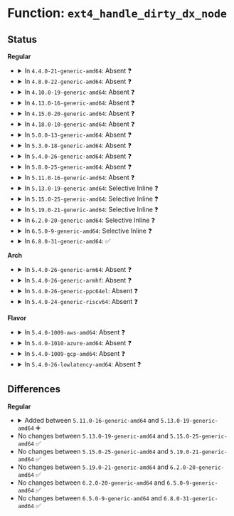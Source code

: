 # Function: <code>ext4_handle_dirty_dx_node</code>

## Status
<b>Regular</b>
<ul>
<li>
<details>
<summary>In <code>4.4.0-21-generic-amd64</code>: Absent ❓</summary>

```json
{
  "name": "ext4_handle_dirty_dx_node",
  "collision_type": "Unique Static",
  "inline_type": "Full",
  "funcs": [
    {
      "addr": 18446744071581609643,
      "name": "ext4_handle_dirty_dx_node",
      "external": false,
      "loc": "fs/ext4/namei.c:492",
      "file": "fs/ext4/namei.c",
      "inline": "declared, inlined",
      "caller_inline": [
        "fs/ext4/namei.c:ext4_rename_dir_finish",
        "fs/ext4/namei.c:do_split"
      ],
      "caller_func": []
    }
  ],
  "symbols": []
}
```
</details>
</li>
<li>
<details>
<summary>In <code>4.8.0-22-generic-amd64</code>: Absent ❓</summary>

```json
{
  "name": "ext4_handle_dirty_dx_node",
  "collision_type": "Unique Static",
  "inline_type": "Full",
  "funcs": [
    {
      "addr": 18446744071581801965,
      "name": "ext4_handle_dirty_dx_node",
      "external": false,
      "loc": "fs/ext4/namei.c:491",
      "file": "fs/ext4/namei.c",
      "inline": "declared, inlined",
      "caller_inline": [
        "fs/ext4/namei.c:ext4_rename_dir_finish",
        "fs/ext4/namei.c:ext4_dx_add_entry",
        "fs/ext4/namei.c:ext4_dx_add_entry",
        "fs/ext4/namei.c:make_indexed_dir",
        "fs/ext4/namei.c:do_split"
      ],
      "caller_func": []
    }
  ],
  "symbols": []
}
```
</details>
</li>
<li>
<details>
<summary>In <code>4.10.0-19-generic-amd64</code>: Absent ❓</summary>

```json
{
  "name": "ext4_handle_dirty_dx_node",
  "collision_type": "Unique Static",
  "inline_type": "Full",
  "funcs": [
    {
      "addr": 18446744071581891405,
      "name": "ext4_handle_dirty_dx_node",
      "external": false,
      "loc": "fs/ext4/namei.c:491",
      "file": "fs/ext4/namei.c",
      "inline": "declared, inlined",
      "caller_inline": [
        "fs/ext4/namei.c:ext4_rename_dir_finish",
        "fs/ext4/namei.c:ext4_dx_add_entry",
        "fs/ext4/namei.c:ext4_dx_add_entry",
        "fs/ext4/namei.c:make_indexed_dir",
        "fs/ext4/namei.c:do_split"
      ],
      "caller_func": []
    }
  ],
  "symbols": []
}
```
</details>
</li>
<li>
<details>
<summary>In <code>4.13.0-16-generic-amd64</code>: Absent ❓</summary>

```json
{
  "name": "ext4_handle_dirty_dx_node",
  "collision_type": "Unique Static",
  "inline_type": "Full",
  "funcs": [
    {
      "addr": 18446744071582086227,
      "name": "ext4_handle_dirty_dx_node",
      "external": false,
      "loc": "fs/ext4/namei.c:491",
      "file": "fs/ext4/namei.c",
      "inline": "declared, inlined",
      "caller_inline": [
        "fs/ext4/namei.c:ext4_rename_dir_finish",
        "fs/ext4/namei.c:ext4_dx_add_entry",
        "fs/ext4/namei.c:ext4_dx_add_entry",
        "fs/ext4/namei.c:ext4_dx_add_entry",
        "fs/ext4/namei.c:ext4_dx_add_entry",
        "fs/ext4/namei.c:ext4_dx_add_entry",
        "fs/ext4/namei.c:make_indexed_dir",
        "fs/ext4/namei.c:do_split"
      ],
      "caller_func": []
    }
  ],
  "symbols": []
}
```
</details>
</li>
<li>
<details>
<summary>In <code>4.15.0-20-generic-amd64</code>: Absent ❓</summary>

```json
{
  "name": "ext4_handle_dirty_dx_node",
  "collision_type": "Unique Static",
  "inline_type": "Full",
  "funcs": [
    {
      "addr": 18446744071582235843,
      "name": "ext4_handle_dirty_dx_node",
      "external": false,
      "loc": "fs/ext4/namei.c:492",
      "file": "fs/ext4/namei.c",
      "inline": "declared, inlined",
      "caller_inline": [
        "fs/ext4/namei.c:ext4_rename_dir_finish",
        "fs/ext4/namei.c:ext4_dx_add_entry",
        "fs/ext4/namei.c:ext4_dx_add_entry",
        "fs/ext4/namei.c:ext4_dx_add_entry",
        "fs/ext4/namei.c:ext4_dx_add_entry",
        "fs/ext4/namei.c:ext4_dx_add_entry",
        "fs/ext4/namei.c:make_indexed_dir",
        "fs/ext4/namei.c:do_split"
      ],
      "caller_func": []
    }
  ],
  "symbols": []
}
```
</details>
</li>
<li>
<details>
<summary>In <code>4.18.0-10-generic-amd64</code>: Absent ❓</summary>

```json
{
  "name": "ext4_handle_dirty_dx_node",
  "collision_type": "Unique Static",
  "inline_type": "Full",
  "funcs": [
    {
      "addr": 18446744071582426075,
      "name": "ext4_handle_dirty_dx_node",
      "external": false,
      "loc": "fs/ext4/namei.c:493",
      "file": "fs/ext4/namei.c",
      "inline": "declared, inlined",
      "caller_inline": [
        "fs/ext4/namei.c:ext4_rename_dir_finish",
        "fs/ext4/namei.c:ext4_dx_add_entry",
        "fs/ext4/namei.c:ext4_dx_add_entry",
        "fs/ext4/namei.c:ext4_dx_add_entry",
        "fs/ext4/namei.c:ext4_dx_add_entry",
        "fs/ext4/namei.c:ext4_dx_add_entry",
        "fs/ext4/namei.c:make_indexed_dir",
        "fs/ext4/namei.c:do_split"
      ],
      "caller_func": []
    }
  ],
  "symbols": []
}
```
</details>
</li>
<li>
<details>
<summary>In <code>5.0.0-13-generic-amd64</code>: Absent ❓</summary>

```json
{
  "name": "ext4_handle_dirty_dx_node",
  "collision_type": "Unique Static",
  "inline_type": "Full",
  "funcs": [
    {
      "addr": 18446744071582525595,
      "name": "ext4_handle_dirty_dx_node",
      "external": false,
      "loc": "fs/ext4/namei.c:494",
      "file": "fs/ext4/namei.c",
      "inline": "declared, inlined",
      "caller_inline": [
        "fs/ext4/namei.c:ext4_rename_dir_finish",
        "fs/ext4/namei.c:ext4_dx_add_entry",
        "fs/ext4/namei.c:ext4_dx_add_entry",
        "fs/ext4/namei.c:ext4_dx_add_entry",
        "fs/ext4/namei.c:ext4_dx_add_entry",
        "fs/ext4/namei.c:ext4_dx_add_entry",
        "fs/ext4/namei.c:make_indexed_dir",
        "fs/ext4/namei.c:do_split"
      ],
      "caller_func": []
    }
  ],
  "symbols": []
}
```
</details>
</li>
<li>
<details>
<summary>In <code>5.3.0-18-generic-amd64</code>: Absent ❓</summary>

```json
{
  "name": "ext4_handle_dirty_dx_node",
  "collision_type": "Unique Static",
  "inline_type": "Full",
  "funcs": [
    {
      "addr": 18446744071582694100,
      "name": "ext4_handle_dirty_dx_node",
      "external": false,
      "loc": "fs/ext4/namei.c:509",
      "file": "fs/ext4/namei.c",
      "inline": "declared, inlined",
      "caller_inline": [
        "fs/ext4/namei.c:ext4_rename_dir_finish",
        "fs/ext4/namei.c:ext4_dx_add_entry",
        "fs/ext4/namei.c:ext4_dx_add_entry",
        "fs/ext4/namei.c:ext4_dx_add_entry",
        "fs/ext4/namei.c:ext4_dx_add_entry",
        "fs/ext4/namei.c:ext4_dx_add_entry",
        "fs/ext4/namei.c:make_indexed_dir",
        "fs/ext4/namei.c:do_split"
      ],
      "caller_func": []
    }
  ],
  "symbols": []
}
```
</details>
</li>
<li>
<details>
<summary>In <code>5.4.0-26-generic-amd64</code>: Absent ❓</summary>

```json
{
  "name": "ext4_handle_dirty_dx_node",
  "collision_type": "Unique Static",
  "inline_type": "Full",
  "funcs": [
    {
      "addr": 18446744071582796292,
      "name": "ext4_handle_dirty_dx_node",
      "external": false,
      "loc": "fs/ext4/namei.c:509",
      "file": "fs/ext4/namei.c",
      "inline": "declared, inlined",
      "caller_inline": [
        "fs/ext4/namei.c:ext4_rename_dir_finish",
        "fs/ext4/namei.c:ext4_dx_add_entry",
        "fs/ext4/namei.c:ext4_dx_add_entry",
        "fs/ext4/namei.c:ext4_dx_add_entry",
        "fs/ext4/namei.c:ext4_dx_add_entry",
        "fs/ext4/namei.c:ext4_dx_add_entry",
        "fs/ext4/namei.c:make_indexed_dir",
        "fs/ext4/namei.c:do_split"
      ],
      "caller_func": []
    }
  ],
  "symbols": []
}
```
</details>
</li>
<li>
<details>
<summary>In <code>5.8.0-25-generic-amd64</code>: Absent ❓</summary>

```json
{
  "name": "ext4_handle_dirty_dx_node",
  "collision_type": "Unique Static",
  "inline_type": "Full",
  "funcs": [
    {
      "addr": 18446744071583109374,
      "name": "ext4_handle_dirty_dx_node",
      "external": false,
      "loc": "fs/ext4/namei.c:516",
      "file": "fs/ext4/namei.c",
      "inline": "declared, inlined",
      "caller_inline": [
        "fs/ext4/namei.c:ext4_rename_dir_finish",
        "fs/ext4/namei.c:ext4_dx_add_entry",
        "fs/ext4/namei.c:ext4_dx_add_entry",
        "fs/ext4/namei.c:ext4_dx_add_entry",
        "fs/ext4/namei.c:ext4_dx_add_entry",
        "fs/ext4/namei.c:ext4_dx_add_entry",
        "fs/ext4/namei.c:make_indexed_dir",
        "fs/ext4/namei.c:do_split"
      ],
      "caller_func": []
    }
  ],
  "symbols": []
}
```
</details>
</li>
<li>
<details>
<summary>In <code>5.11.0-16-generic-amd64</code>: Absent ❓</summary>

```json
{
  "name": "ext4_handle_dirty_dx_node",
  "collision_type": "Unique Static",
  "inline_type": "Full",
  "funcs": [
    {
      "addr": 18446744071583189838,
      "name": "ext4_handle_dirty_dx_node",
      "external": false,
      "loc": "fs/ext4/namei.c:512",
      "file": "fs/ext4/namei.c",
      "inline": "declared, inlined",
      "caller_inline": [
        "fs/ext4/namei.c:ext4_rename_dir_finish",
        "fs/ext4/namei.c:ext4_dx_add_entry",
        "fs/ext4/namei.c:ext4_dx_add_entry",
        "fs/ext4/namei.c:ext4_dx_add_entry",
        "fs/ext4/namei.c:ext4_dx_add_entry",
        "fs/ext4/namei.c:ext4_dx_add_entry",
        "fs/ext4/namei.c:make_indexed_dir",
        "fs/ext4/namei.c:do_split"
      ],
      "caller_func": []
    }
  ],
  "symbols": []
}
```
</details>
</li>
<li>
<details>
<summary>In <code>5.13.0-19-generic-amd64</code>: Selective Inline ❓</summary>

```c
int ext4_handle_dirty_dx_node(handle_t * handle, struct inode * inode, struct buffer_head * bh)
```

```json
{
  "name": "ext4_handle_dirty_dx_node",
  "collision_type": "Unique Static",
  "inline_type": "Selective",
  "funcs": [
    {
      "addr": 18446744071583217472,
      "name": "ext4_handle_dirty_dx_node",
      "external": false,
      "loc": "fs/ext4/namei.c:514",
      "file": "fs/ext4/namei.c",
      "inline": "declared, inlined",
      "caller_inline": [
        "fs/ext4/namei.c:ext4_rename_dir_finish",
        "fs/ext4/namei.c:make_indexed_dir"
      ],
      "caller_func": [
        "fs/ext4/namei.c:ext4_dx_add_entry",
        "fs/ext4/namei.c:ext4_dx_add_entry",
        "fs/ext4/namei.c:ext4_dx_add_entry",
        "fs/ext4/namei.c:ext4_dx_add_entry",
        "fs/ext4/namei.c:ext4_dx_add_entry",
        "fs/ext4/namei.c:do_split"
      ]
    }
  ],
  "symbols": [
    {
      "addr": 18446744071583210624,
      "name": "ext4_handle_dirty_dx_node",
      "section": ".text",
      "bind": "STB_LOCAL",
      "size": 316
    }
  ]
}
```
</details>
</li>
<li>
<details>
<summary>In <code>5.15.0-25-generic-amd64</code>: Selective Inline ❓</summary>

```c
int ext4_handle_dirty_dx_node(handle_t * handle, struct inode * inode, struct buffer_head * bh)
```

```json
{
  "name": "ext4_handle_dirty_dx_node",
  "collision_type": "Unique Static",
  "inline_type": "Selective",
  "funcs": [
    {
      "addr": 18446744071583571947,
      "name": "ext4_handle_dirty_dx_node",
      "external": false,
      "loc": "fs/ext4/namei.c:515",
      "file": "fs/ext4/namei.c",
      "inline": "declared, inlined",
      "caller_inline": [
        "fs/ext4/namei.c:make_indexed_dir"
      ],
      "caller_func": [
        "fs/ext4/namei.c:ext4_rename_dir_finish",
        "fs/ext4/namei.c:ext4_dx_add_entry",
        "fs/ext4/namei.c:ext4_dx_add_entry",
        "fs/ext4/namei.c:ext4_dx_add_entry",
        "fs/ext4/namei.c:ext4_dx_add_entry",
        "fs/ext4/namei.c:ext4_dx_add_entry",
        "fs/ext4/namei.c:do_split"
      ]
    }
  ],
  "symbols": [
    {
      "addr": 18446744071583554640,
      "name": "ext4_handle_dirty_dx_node",
      "section": ".text",
      "bind": "STB_LOCAL",
      "size": 316
    }
  ]
}
```
</details>
</li>
<li>
<details>
<summary>In <code>5.19.0-21-generic-amd64</code>: Selective Inline ❓</summary>

```c
int ext4_handle_dirty_dx_node(handle_t * handle, struct inode * inode, struct buffer_head * bh)
```

```json
{
  "name": "ext4_handle_dirty_dx_node",
  "collision_type": "Unique Static",
  "inline_type": "Selective",
  "funcs": [
    {
      "addr": 18446744071584097928,
      "name": "ext4_handle_dirty_dx_node",
      "external": false,
      "loc": "fs/ext4/namei.c:538",
      "file": "fs/ext4/namei.c",
      "inline": "declared, inlined",
      "caller_inline": [
        "fs/ext4/namei.c:ext4_rename_dir_finish",
        "fs/ext4/namei.c:make_indexed_dir"
      ],
      "caller_func": [
        "fs/ext4/namei.c:ext4_dx_add_entry",
        "fs/ext4/namei.c:ext4_dx_add_entry",
        "fs/ext4/namei.c:ext4_dx_add_entry",
        "fs/ext4/namei.c:ext4_dx_add_entry",
        "fs/ext4/namei.c:ext4_dx_add_entry",
        "fs/ext4/namei.c:do_split"
      ]
    }
  ],
  "symbols": [
    {
      "addr": 18446744071584090096,
      "name": "ext4_handle_dirty_dx_node",
      "section": ".text",
      "bind": "STB_LOCAL",
      "size": 341
    }
  ]
}
```
</details>
</li>
<li>
<details>
<summary>In <code>6.2.0-20-generic-amd64</code>: Selective Inline ❓</summary>

```c
int ext4_handle_dirty_dx_node(handle_t * handle, struct inode * inode, struct buffer_head * bh)
```

```json
{
  "name": "ext4_handle_dirty_dx_node",
  "collision_type": "Unique Static",
  "inline_type": "Selective",
  "funcs": [
    {
      "addr": 18446744071584731512,
      "name": "ext4_handle_dirty_dx_node",
      "external": false,
      "loc": "fs/ext4/namei.c:543",
      "file": "fs/ext4/namei.c",
      "inline": "declared, inlined",
      "caller_inline": [
        "fs/ext4/namei.c:ext4_rename_dir_finish"
      ],
      "caller_func": [
        "fs/ext4/namei.c:ext4_dx_add_entry",
        "fs/ext4/namei.c:ext4_dx_add_entry",
        "fs/ext4/namei.c:ext4_dx_add_entry",
        "fs/ext4/namei.c:ext4_dx_add_entry",
        "fs/ext4/namei.c:ext4_dx_add_entry",
        "fs/ext4/namei.c:make_indexed_dir",
        "fs/ext4/namei.c:do_split"
      ]
    }
  ],
  "symbols": [
    {
      "addr": 18446744071584723696,
      "name": "ext4_handle_dirty_dx_node",
      "section": ".text",
      "bind": "STB_LOCAL",
      "size": 341
    }
  ]
}
```
</details>
</li>
<li>
<details>
<summary>In <code>6.5.0-9-generic-amd64</code>: Selective Inline ❓</summary>

```c
int ext4_handle_dirty_dx_node(handle_t * handle, struct inode * inode, struct buffer_head * bh)
```

```json
{
  "name": "ext4_handle_dirty_dx_node",
  "collision_type": "Unique Static",
  "inline_type": "Selective",
  "funcs": [
    {
      "addr": 18446744071584954824,
      "name": "ext4_handle_dirty_dx_node",
      "external": false,
      "loc": "fs/ext4/namei.c:543",
      "file": "fs/ext4/namei.c",
      "inline": "declared, inlined",
      "caller_inline": [
        "fs/ext4/namei.c:ext4_rename_dir_finish"
      ],
      "caller_func": [
        "fs/ext4/namei.c:ext4_dx_add_entry",
        "fs/ext4/namei.c:ext4_dx_add_entry",
        "fs/ext4/namei.c:ext4_dx_add_entry",
        "fs/ext4/namei.c:ext4_dx_add_entry",
        "fs/ext4/namei.c:ext4_dx_add_entry",
        "fs/ext4/namei.c:make_indexed_dir",
        "fs/ext4/namei.c:do_split"
      ]
    }
  ],
  "symbols": [
    {
      "addr": 18446744071584947056,
      "name": "ext4_handle_dirty_dx_node",
      "section": ".text",
      "bind": "STB_LOCAL",
      "size": 341
    }
  ]
}
```
</details>
</li>
<li>
<details>
<summary>In <code>6.8.0-31-generic-amd64</code>: ✅</summary>

```c
int ext4_handle_dirty_dx_node(handle_t * handle, struct inode * inode, struct buffer_head * bh)
```

```json
{
  "name": "ext4_handle_dirty_dx_node",
  "collision_type": "Unique Static",
  "inline_type": "No",
  "funcs": [
    {
      "addr": 18446744071585178384,
      "name": "ext4_handle_dirty_dx_node",
      "external": false,
      "loc": "fs/ext4/namei.c:545",
      "file": "fs/ext4/namei.c",
      "inline": "seen, unknown",
      "caller_inline": [],
      "caller_func": [
        "fs/ext4/namei.c:ext4_rename_dir_finish",
        "fs/ext4/namei.c:ext4_dx_add_entry",
        "fs/ext4/namei.c:ext4_dx_add_entry",
        "fs/ext4/namei.c:ext4_dx_add_entry",
        "fs/ext4/namei.c:ext4_dx_add_entry",
        "fs/ext4/namei.c:ext4_dx_add_entry",
        "fs/ext4/namei.c:make_indexed_dir",
        "fs/ext4/namei.c:do_split"
      ]
    }
  ],
  "symbols": [
    {
      "addr": 18446744071585178384,
      "name": "ext4_handle_dirty_dx_node",
      "section": ".text",
      "bind": "STB_LOCAL",
      "size": 334
    }
  ]
}
```
</details>
</li>
</ul>
<b>Arch</b>
<ul>
<li>
<details>
<summary>In <code>5.4.0-26-generic-arm64</code>: Absent ❓</summary>

```json
{
  "name": "ext4_handle_dirty_dx_node",
  "collision_type": "Unique Static",
  "inline_type": "Full",
  "funcs": [
    {
      "addr": 18446603336494466464,
      "name": "ext4_handle_dirty_dx_node",
      "external": false,
      "loc": "fs/ext4/namei.c:509",
      "file": "fs/ext4/namei.c",
      "inline": "declared, inlined",
      "caller_inline": [
        "fs/ext4/namei.c:ext4_rename_dir_finish",
        "fs/ext4/namei.c:ext4_dx_add_entry",
        "fs/ext4/namei.c:ext4_dx_add_entry",
        "fs/ext4/namei.c:ext4_dx_add_entry",
        "fs/ext4/namei.c:ext4_dx_add_entry",
        "fs/ext4/namei.c:ext4_dx_add_entry",
        "fs/ext4/namei.c:make_indexed_dir",
        "fs/ext4/namei.c:do_split"
      ],
      "caller_func": []
    }
  ],
  "symbols": []
}
```
</details>
</li>
<li>
<details>
<summary>In <code>5.4.0-26-generic-armhf</code>: Absent ❓</summary>

```json
{
  "name": "ext4_handle_dirty_dx_node",
  "collision_type": "Unique Static",
  "inline_type": "Full",
  "funcs": [
    {
      "addr": 3227902728,
      "name": "ext4_handle_dirty_dx_node",
      "external": false,
      "loc": "fs/ext4/namei.c:509",
      "file": "fs/ext4/namei.c",
      "inline": "declared, inlined",
      "caller_inline": [
        "fs/ext4/namei.c:ext4_rename_dir_finish",
        "fs/ext4/namei.c:ext4_dx_add_entry",
        "fs/ext4/namei.c:ext4_dx_add_entry",
        "fs/ext4/namei.c:ext4_dx_add_entry",
        "fs/ext4/namei.c:ext4_dx_add_entry",
        "fs/ext4/namei.c:ext4_dx_add_entry",
        "fs/ext4/namei.c:ext4_add_entry",
        "fs/ext4/namei.c:do_split"
      ],
      "caller_func": []
    }
  ],
  "symbols": []
}
```
</details>
</li>
<li>
<details>
<summary>In <code>5.4.0-26-generic-ppc64el</code>: Absent ❓</summary>

```json
{
  "name": "ext4_handle_dirty_dx_node",
  "collision_type": "Unique Static",
  "inline_type": "Full",
  "funcs": [
    {
      "addr": 13835058055288223168,
      "name": "ext4_handle_dirty_dx_node",
      "external": false,
      "loc": "fs/ext4/namei.c:509",
      "file": "fs/ext4/namei.c",
      "inline": "declared, inlined",
      "caller_inline": [
        "fs/ext4/namei.c:ext4_rename_dir_finish",
        "fs/ext4/namei.c:ext4_dx_add_entry",
        "fs/ext4/namei.c:ext4_dx_add_entry",
        "fs/ext4/namei.c:ext4_dx_add_entry",
        "fs/ext4/namei.c:ext4_dx_add_entry",
        "fs/ext4/namei.c:ext4_dx_add_entry",
        "fs/ext4/namei.c:make_indexed_dir",
        "fs/ext4/namei.c:do_split"
      ],
      "caller_func": []
    }
  ],
  "symbols": []
}
```
</details>
</li>
<li>
<details>
<summary>In <code>5.4.0-24-generic-riscv64</code>: Absent ❓</summary>

```json
{
  "name": "ext4_handle_dirty_dx_node",
  "collision_type": "Unique Static",
  "inline_type": "Full",
  "funcs": [
    {
      "addr": 18446743936273872556,
      "name": "ext4_handle_dirty_dx_node",
      "external": false,
      "loc": "fs/ext4/namei.c:509",
      "file": "fs/ext4/namei.c",
      "inline": "declared, inlined",
      "caller_inline": [
        "fs/ext4/namei.c:ext4_rename_dir_finish",
        "fs/ext4/namei.c:ext4_dx_add_entry",
        "fs/ext4/namei.c:ext4_dx_add_entry",
        "fs/ext4/namei.c:ext4_dx_add_entry",
        "fs/ext4/namei.c:ext4_dx_add_entry",
        "fs/ext4/namei.c:ext4_dx_add_entry",
        "fs/ext4/namei.c:make_indexed_dir",
        "fs/ext4/namei.c:do_split"
      ],
      "caller_func": []
    }
  ],
  "symbols": []
}
```
</details>
</li>
</ul>
<b>Flavor</b>
<ul>
<li>
<details>
<summary>In <code>5.4.0-1009-aws-amd64</code>: Absent ❓</summary>

```json
{
  "name": "ext4_handle_dirty_dx_node",
  "collision_type": "Unique Static",
  "inline_type": "Full",
  "funcs": [
    {
      "addr": 18446744071582765028,
      "name": "ext4_handle_dirty_dx_node",
      "external": false,
      "loc": "fs/ext4/namei.c:509",
      "file": "fs/ext4/namei.c",
      "inline": "declared, inlined",
      "caller_inline": [
        "fs/ext4/namei.c:ext4_rename_dir_finish",
        "fs/ext4/namei.c:ext4_dx_add_entry",
        "fs/ext4/namei.c:ext4_dx_add_entry",
        "fs/ext4/namei.c:ext4_dx_add_entry",
        "fs/ext4/namei.c:ext4_dx_add_entry",
        "fs/ext4/namei.c:ext4_dx_add_entry",
        "fs/ext4/namei.c:make_indexed_dir",
        "fs/ext4/namei.c:do_split"
      ],
      "caller_func": []
    }
  ],
  "symbols": []
}
```
</details>
</li>
<li>
<details>
<summary>In <code>5.4.0-1010-azure-amd64</code>: Absent ❓</summary>

```json
{
  "name": "ext4_handle_dirty_dx_node",
  "collision_type": "Unique Static",
  "inline_type": "Full",
  "funcs": [
    {
      "addr": 18446744071582702196,
      "name": "ext4_handle_dirty_dx_node",
      "external": false,
      "loc": "fs/ext4/namei.c:509",
      "file": "fs/ext4/namei.c",
      "inline": "declared, inlined",
      "caller_inline": [
        "fs/ext4/namei.c:ext4_rename_dir_finish",
        "fs/ext4/namei.c:ext4_dx_add_entry",
        "fs/ext4/namei.c:ext4_dx_add_entry",
        "fs/ext4/namei.c:ext4_dx_add_entry",
        "fs/ext4/namei.c:ext4_dx_add_entry",
        "fs/ext4/namei.c:ext4_dx_add_entry",
        "fs/ext4/namei.c:make_indexed_dir",
        "fs/ext4/namei.c:do_split"
      ],
      "caller_func": []
    }
  ],
  "symbols": []
}
```
</details>
</li>
<li>
<details>
<summary>In <code>5.4.0-1009-gcp-amd64</code>: Absent ❓</summary>

```json
{
  "name": "ext4_handle_dirty_dx_node",
  "collision_type": "Unique Static",
  "inline_type": "Full",
  "funcs": [
    {
      "addr": 18446744071582755268,
      "name": "ext4_handle_dirty_dx_node",
      "external": false,
      "loc": "fs/ext4/namei.c:509",
      "file": "fs/ext4/namei.c",
      "inline": "declared, inlined",
      "caller_inline": [
        "fs/ext4/namei.c:ext4_rename_dir_finish",
        "fs/ext4/namei.c:ext4_dx_add_entry",
        "fs/ext4/namei.c:ext4_dx_add_entry",
        "fs/ext4/namei.c:ext4_dx_add_entry",
        "fs/ext4/namei.c:ext4_dx_add_entry",
        "fs/ext4/namei.c:ext4_dx_add_entry",
        "fs/ext4/namei.c:make_indexed_dir",
        "fs/ext4/namei.c:do_split"
      ],
      "caller_func": []
    }
  ],
  "symbols": []
}
```
</details>
</li>
<li>
<details>
<summary>In <code>5.4.0-26-lowlatency-amd64</code>: Absent ❓</summary>

```json
{
  "name": "ext4_handle_dirty_dx_node",
  "collision_type": "Unique Static",
  "inline_type": "Full",
  "funcs": [
    {
      "addr": 18446744071582840164,
      "name": "ext4_handle_dirty_dx_node",
      "external": false,
      "loc": "fs/ext4/namei.c:509",
      "file": "fs/ext4/namei.c",
      "inline": "declared, inlined",
      "caller_inline": [
        "fs/ext4/namei.c:ext4_rename_dir_finish",
        "fs/ext4/namei.c:ext4_dx_add_entry",
        "fs/ext4/namei.c:ext4_dx_add_entry",
        "fs/ext4/namei.c:ext4_dx_add_entry",
        "fs/ext4/namei.c:ext4_dx_add_entry",
        "fs/ext4/namei.c:ext4_dx_add_entry",
        "fs/ext4/namei.c:make_indexed_dir",
        "fs/ext4/namei.c:do_split"
      ],
      "caller_func": []
    }
  ],
  "symbols": []
}
```
</details>
</li>
</ul>

## Differences
<b>Regular</b>
<ul>
<li>
<details>
<summary>Added between <code>5.11.0-16-generic-amd64</code> and <code>5.13.0-19-generic-amd64</code> ➕</summary>

```c
int ext4_handle_dirty_dx_node(handle_t * handle, struct inode * inode, struct buffer_head * bh)
```
</details>
</li>
<li>
No changes between <code>5.13.0-19-generic-amd64</code> and <code>5.15.0-25-generic-amd64</code> ✅
</li>
<li>
No changes between <code>5.15.0-25-generic-amd64</code> and <code>5.19.0-21-generic-amd64</code> ✅
</li>
<li>
No changes between <code>5.19.0-21-generic-amd64</code> and <code>6.2.0-20-generic-amd64</code> ✅
</li>
<li>
No changes between <code>6.2.0-20-generic-amd64</code> and <code>6.5.0-9-generic-amd64</code> ✅
</li>
<li>
No changes between <code>6.5.0-9-generic-amd64</code> and <code>6.8.0-31-generic-amd64</code> ✅
</li>
</ul>
